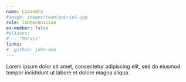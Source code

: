 ```yaml
---
name: Lizandra
#image: images/team/gabriel.jpg
role: labtechnician
ex-member: false
#aliases:
#  - "Morais"
links:
#  github: john-doe
---
```


Lorem ipsum dolor sit amet, consectetur adipiscing elit, sed do eiusmod tempor incididunt ut labore et dolore magna aliqua.
